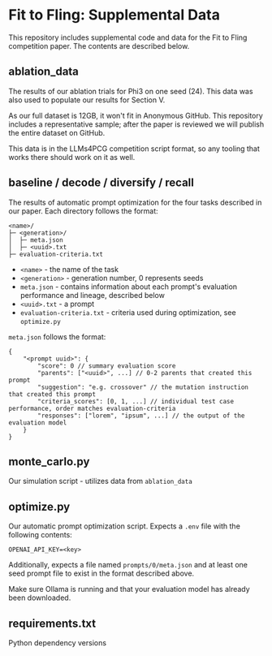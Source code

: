 # Fit to Fling: Supplemental Data

This repository includes supplemental code and data for the Fit to Fling competition paper. The contents are described below.

## ablation_data

The results of our ablation trials for Phi3 on one seed (24). This data was also used to populate our results for Section V.

As our full dataset is 12GB, it won't fit in Anonymous GitHub. This repository includes a representative sample; after the paper is reviewed we will publish the entire dataset on GitHub.

This data is in the LLMs4PCG competition script format, so any tooling that works there should work on it as well.

## baseline / decode / diversify / recall

The results of automatic prompt optimization for the four tasks described in our paper. Each directory follows the format:

```
<name>/
├─ <generation>/
│  ├─ meta.json
│  ├─ <uuid>.txt
├─ evaluation-criteria.txt
```

* `<name>` - the name of the task
* `<generation>` - generation number, 0 represents seeds
* `meta.json` - contains information about each prompt's evaluation performance and lineage, described below
* `<uuid>.txt` - a prompt
* `evaluation-criteria.txt` - criteria used during optimization, see `optimize.py`

`meta.json` follows the format:

```
{
	"<prompt uuid>": {
		"score": 0 // summary evaluation score
		"parents": ["<uuid>", ...] // 0-2 parents that created this prompt
		"suggestion": "e.g. crossover" // the mutation instruction that created this prompt
		"criteria_scores": [0, 1, ...] // individual test case performance, order matches evaluation-criteria
		"responses": ["lorem", "ipsum", ...] // the output of the evaluation model
	}
}
```

## monte_carlo.py

Our simulation script - utilizes data from `ablation_data`

## optimize.py

Our automatic prompt optimization script. Expects a `.env` file with the following contents:

```
OPENAI_API_KEY=<key>
```

Additionally, expects a file named `prompts/0/meta.json` and at least one seed prompt file to exist in the format described above.

Make sure Ollama is running and that your evaluation model has already been downloaded.

## requirements.txt

Python dependency versions